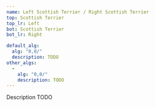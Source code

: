 ```yaml
---
name: Left Scottish Terrier / Right Scottish Terrier
top: Scottish Terrier
top_lr: Left
bot: Scottish Terrier
bot_lr: Right

default_alg:
  alg: "0,0/"
  description: TODO
other_algs:
  -
    alg: "0,0/"
    description: TODO
---
```


Description TODO

